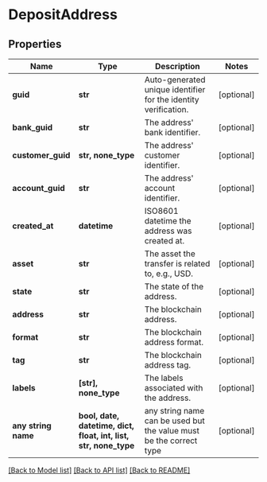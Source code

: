# DepositAddress


## Properties
Name | Type | Description | Notes
------------ | ------------- | ------------- | -------------
**guid** | **str** | Auto-generated unique identifier for the identity verification. | [optional] 
**bank_guid** | **str** | The address&#39; bank identifier. | [optional] 
**customer_guid** | **str, none_type** | The address&#39; customer identifier. | [optional] 
**account_guid** | **str** | The address&#39; account identifier. | [optional] 
**created_at** | **datetime** | ISO8601 datetime the address was created at. | [optional] 
**asset** | **str** | The asset the transfer is related to, e.g., USD. | [optional] 
**state** | **str** | The state of the address. | [optional] 
**address** | **str** | The blockchain address. | [optional] 
**format** | **str** | The blockchain address format. | [optional] 
**tag** | **str** | The blockchain address tag. | [optional] 
**labels** | **[str], none_type** | The labels associated with the address. | [optional] 
**any string name** | **bool, date, datetime, dict, float, int, list, str, none_type** | any string name can be used but the value must be the correct type | [optional]

[[Back to Model list]](../README.md#documentation-for-models) [[Back to API list]](../README.md#documentation-for-api-endpoints) [[Back to README]](../README.md)


